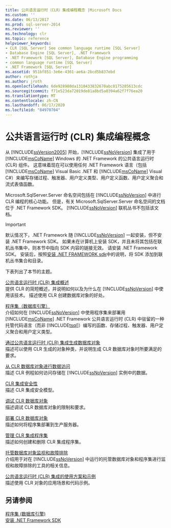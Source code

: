 ```yaml
---
title: 公共语言运行时（CLR）集成编程概念 |Microsoft Docs
ms.custom: ''
ms.date: 06/13/2017
ms.prod: sql-server-2014
ms.reviewer: ''
ms.technology: clr
ms.topic: reference
helpviewer_keywords:
- CLR [SQL Server] See common language runtime [SQL Server]
- Database Engine [SQL Server], .NET Framework
- .NET Framework [SQL Server], Database Engine programming
- common language runtime [SQL Server]
- .NET Framework [SQL Server]
ms.assetid: 951bf851-3e6e-4361-ae6a-2bcd5b837ebd
author: rothja
ms.author: jroth
ms.openlocfilehash: 6de928980da1310433832670abc8175205613cdc
ms.sourcegitcommit: f71e523da72019de81a8bd5a0394a62f7f76ea20
ms.translationtype: MT
ms.contentlocale: zh-CN
ms.lasthandoff: 06/17/2020
ms.locfileid: "84970704"
---
```

# <a name="common-language-runtime-clr-integration-programming-concepts"></a>公共语言运行时 (CLR) 集成编程概念
  从 [!INCLUDE[ssVersion2005](../../../includes/ssversion2005-md.md)] 开始，[!INCLUDE[ssNoVersion](../../../includes/ssnoversion-md.md)] 集成了用于 [!INCLUDE[msCoName](../../../includes/msconame-md.md)] Windows 的 .NET Framework 的公共语言运行时 (CLR) 组件。 这意味着现在可以使用任何 .NET Framework 语言（包括 [!INCLUDE[msCoName](../../../includes/msconame-md.md)] Visual Basic .NET 和 [!INCLUDE[msCoName](../../../includes/msconame-md.md)] Visual C#）来编写存储过程、触发器、用户定义类型、用户定义函数、用户定义聚合和流式表值函数。  
  
 Microsoft.SqlServer.Server 命名空间包括在 [!INCLUDE[ssNoVersion](../../../includes/ssnoversion-md.md)] 中进行 CLR 编程的核心功能。 但是，有关 Microsoft.SqlServer.Server 命名空间的文档位于 .NET Framework SDK。 [!INCLUDE[ssNoVersion](../../../includes/ssnoversion-md.md)] 联机丛书不包括该文档。  
  
> [!IMPORTANT]  
>  默认情况下，.NET Framework 随 [!INCLUDE[ssNoVersion](../../../includes/ssnoversion-md.md)] 一起安装，但不安装 .NET Framework SDK。 如果未在计算机上安装 SDK，并且未将其包括在联机丛书集中，则本节中指向 SDK 内容的链接无效。 请安装 .NET Framework SDK。 安装后，按照[安装 .NET FRAMEWORK sdk](https://technet.microsoft.com/library/bb686823\(v=SQL.105\).aspx)中的说明，将 SDK 添加到联机丛书集合和目录。  
  
 下表列出了本节的主题。  
  
 [公共语言运行时 &#40;CLR&#41; 集成概述](common-language-runtime-integration-overview.md)  
 提供 CLR 的简短概述，并说明如何以及为什么在 [!INCLUDE[ssNoVersion](../../../includes/ssnoversion-md.md)] 中使用该技术。 描述使用 CLR 创建数据库对象的好处。  
  
 [程序集（数据库引擎）](assemblies-database-engine.md)  
 介绍如何在 [!INCLUDE[ssNoVersion](../../../includes/ssnoversion-md.md)] 中使用程序集来部署用 [!INCLUDE[msCoName](../../../includes/msconame-md.md)] .NET Framework 公共语言运行时 (CLR) 中驻留的一种托管代码语言（而非 [!INCLUDE[tsql](../../../includes/tsql-md.md)]）编写的函数、存储过程、触发器、用户定义聚合和用户定义类型。  
  
 [通过公共语言运行时 &#40;CLR&#41; 集成生成数据库对象](database-objects/building-database-objects-with-common-language-runtime-clr-integration.md)  
 描述可以使用 CLR 生成的对象种类，并说明生成 CLR 数据库对象时所要满足的要求。  
  
 [从 CLR 数据库对象进行数据访问](data-access/data-access-from-clr-database-objects.md)  
 描述 CLR 例程如何访问存储在 [!INCLUDE[ssNoVersion](../../../includes/ssnoversion-md.md)] 实例中的数据。  
  
 [CLR 集成安全性](security/clr-integration-security.md)  
 描述 CLR 集成安全模型。  
  
 [调试 CLR 数据库对象](debugging-clr-database-objects.md)  
 描述调试 CLR 数据库对象的限制和要求。  
  
 [部署 CLR 数据库对象](deploying-clr-database-objects.md)  
 描述如何将程序集部署到生产服务器。  
  
 [管理 CLR 集成程序集](assemblies/managing-clr-integration-assemblies.md)  
 描述如何创建和删除 CLR 集成程序集。  
  
 [托管数据库对象监视和故障排除](monitoring-and-troubleshooting-managed-database-objects.md)  
 介绍用于对在 [!INCLUDE[ssNoVersion](../../../includes/ssnoversion-md.md)] 中运行的托管数据库对象和程序集进行监视和故障排除的工具的相关信息。  
  
 [公共语言运行时 (CLR) 集成的使用方案和示例](../../database-engine/dev-guide/usage-scenarios-and-examples-for-common-language-runtime-clr-integration.md)  
 描述使用 CLR 对象的应用场景和代码示例。  
  
## <a name="see-also"></a>另请参阅  
 [程序集 &#40;数据库引擎&#41;](assemblies-database-engine.md)   
 [安装 .NET Framework SDK](https://technet.microsoft.com/library/bb686823\(v=SQL.105\).aspx)  
  
  
